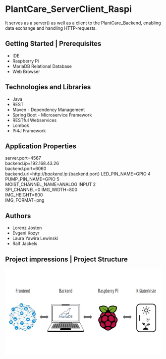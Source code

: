 # PlantCare_ServerClient_Raspi
It serves as a server() as well as a client to the PlantCare_Backend, enabling data exchange and handling HTTP-requests.

## Getting Started | Prerequisites

- IDE
- Raspberry Pi
- MariaDB Relational Database
- Web Browser

## Technologies and Libraries

- Java
- REST
- Maven - Dependency Management
- Spring Boot - Microservice Framework
- RESTful Webservices
- Lombok
- Pi4J Framework

## Application Properties

server.port=4567 <br>
backend.ip=192.168.43.26 <br>
backend.port=6060 <br>
backend.url=http://${backend.ip}:${backend.port}
LED_PIN_NAME=GPIO 4 <br>
PUMP_PIN_NAME=GPIO 5 <br>
MOIST_CHANNEL_NAME=ANALOG INPUT 2 <br>
SPI_CHANNEL=0
IMG_WIDTH=800 <br>
IMG_HEIGHT=600 <br>
IMG_FORMAT=png <br>

## Authors

- Lorenz Josten
- Evgeni Kozyr
- Laura Yawira Lewinski
- Ralf Jackels

## Project impressions | Project Structure
![Image](./src/resources/projectstructure.JPG?raw=true)
